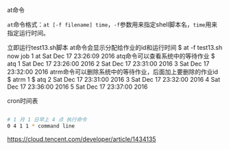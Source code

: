 at命令

`at`命令格式：`at [-f filename] time`，`-f`参数用来指定shell脚本名，`time`用来指定运行时间。

立即运行test13.sh脚本
at命令会显示分配给作业的id和运行时间
$ at -f test13.sh now
job 1 at Sat Dec 17 23:26:09 2016
atq命令可以查看系统中的等待作业
$ atq
1   Sat Dec 17 23:26:00 2016
2   Sat Dec 17 23:31:00 2016
3   Sat Dec 17 23:32:00 2016
atrm命令可以删除系统中的等待作业，后面加上要删除的作业id
$ atrm 1
$ atq
2   Sat Dec 17 23:31:00 2016
3   Sat Dec 17 23:32:00 2016
4   Sat Dec 17 23:36:00 2016
5   Sat Dec 17 23:37:00 2016



cron时间表

```bash

# 1 月 1 日早上 4 点 执行命令
0 4 1 1 * command line
```



https://cloud.tencent.com/developer/article/1434135
